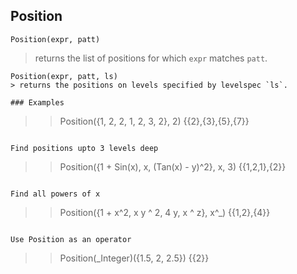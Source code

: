 ## Position
```
Position(expr, patt)
```
> returns the list of positions for which `expr` matches `patt`.

```
Position(expr, patt, ls) 
> returns the positions on levels specified by levelspec `ls`.

### Examples

```
>> Position({1, 2, 2, 1, 2, 3, 2}, 2)
{{2},{3},{5},{7}} 
```

Find positions upto 3 levels deep
```
>> Position({1 + Sin(x), x, (Tan(x) - y)^2}, x, 3)
{{1,2,1},{2}} 
```

Find all powers of x
```
>> Position({1 + x^2, x y ^ 2,  4 y,  x ^ z}, x^_)
{{1,2},{4}} 
```

Use Position as an operator
```
>> Position(_Integer)({1.5, 2, 2.5})
{{2}}
```